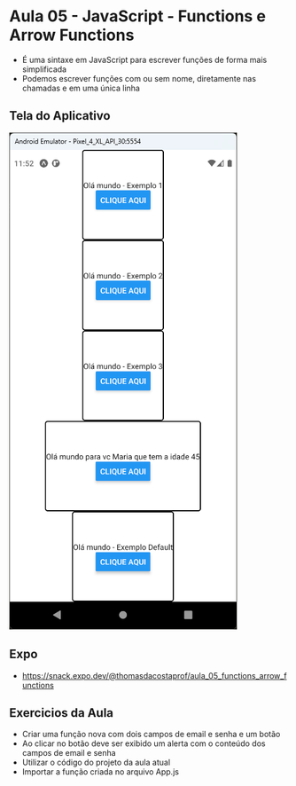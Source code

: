 # Aula 05 - JavaScript - Functions e Arrow Functions

- É uma sintaxe em JavaScript para escrever funções de forma mais simplificada
- Podemos escrever funções com ou sem nome, diretamente nas chamadas e em uma única linha

## Tela do Aplicativo

![Tela](screen1.png)

## Expo

- https://snack.expo.dev/@thomasdacostaprof/aula_05_functions_arrow_functions

## Exercicios da Aula

- Criar uma função nova com dois campos de email e senha e um botão
- Ao clicar no botão deve ser exibido um alerta com o conteúdo dos campos de email e senha
- Utilizar o código do projeto da aula atual
- Importar a função criada no arquivo App.js
